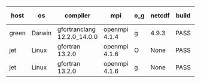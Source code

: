 

| host     | os       | compiler                              | mpi                      | o_g        | netcdf        | build       | u_pass          | u_fail          | s_pass            | s_fail            | e_pass             | e_fail             | nuopc_pass       | nuopc_fail       | artifacts link          |
|----------|----------|---------------------------------------|--------------------------|------------|---------------|-------------|-----------------|-----------------|-------------------|-------------------|--------------------|--------------------|------------------|------------------|-------------------------|
| green | Darwin | gfortranclang 12.2.0_14.0.0 | openmpi 4.1.4  | g | 4.9.3  | PASS | None | None | None | None | None | None | None | None | <a href="https://github.com/esmf-org/esmf-test-artifacts/tree/a8aa2e96186467e8a0abb2b786b503acc25cb2f9/develop/gfortranclang/12.2.0_14.0.0/g/openmpi/4.1.4" target="_blank">a8aa2e9</a> | 
| jet | Linux | gfortran 13.2.0 | openmpi 4.1.6  | O | None  | PASS | None | None | None | None | None | None | None | None | <a href="https://github.com/esmf-org/esmf-test-artifacts/tree/fb534f38346a289bae128b4c20f6434e0e2246bd/develop/gfortran/13.2.0/O/openmpi/4.1.6" target="_blank">fb534f3</a> | 
| jet | Linux | gfortran 13.2.0 | openmpi 4.1.6  | g | None  | PASS | None | None | None | None | None | None | None | None | <a href="https://github.com/esmf-org/esmf-test-artifacts/tree/45ee1065c9b0bbce8c2a9cd6fb622aa3204246d5/develop/gfortran/13.2.0/g/openmpi/4.1.6" target="_blank">45ee106</a> | 
